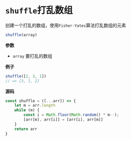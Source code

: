 # `shuffle`打乱数组

创建一个打乱的数组，使用`Fisher-Yates`算法打乱数组的元素

```js
shuffle(array)
```

**参数**

-   `array` 要打乱的数组

**例子**

```js
shuffle([2, 3, 1])
// => [3, 1, 2]
```

**源码**

```js
const shuffle = ([...arr]) => {
    let m = arr.length
    while (m) {
        const i = Math.floor(Math.random() * m--);
        [arr[m], arr[i]] = [arr[i], arr[m]]
    }
    return arr
}
```